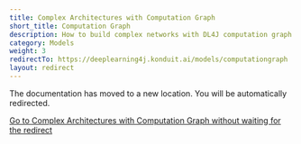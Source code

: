 ```yaml
---
title: Complex Architectures with Computation Graph
short_title: Computation Graph
description: How to build complex networks with DL4J computation graph.
category: Models
weight: 3
redirectTo: https://deeplearning4j.konduit.ai/models/computationgraph
layout: redirect
---
```


The documentation has moved to a new location. You will be automatically redirected.
            
[Go to Complex Architectures with Computation Graph without waiting for the redirect](https://deeplearning4j.konduit.ai/models/computationgraph)

        